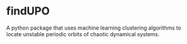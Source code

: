 # findUPO

A python package that uses machine learning clustering algorithms to locate unstable periodic orbits of chaotic dynamical systems. 

